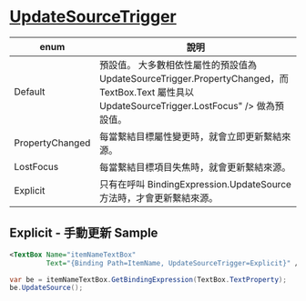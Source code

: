 # [UpdateSourceTrigger](https://docs.microsoft.com/en-us/dotnet/api/system.windows.data.binding.updatesourcetrigger)

| enum            | 說明                                                                                                                                             |
| --------------- | ------------------------------------------------------------------------------------------------------------------------------------------------ |
| Default         | 預設值。 大多數相依性屬性的預設值為 UpdateSourceTrigger.PropertyChanged，而 TextBox.Text 屬性具以 UpdateSourceTrigger.LostFocus" /> 做為預設值。 |
| PropertyChanged | 每當繫結目標屬性變更時，就會立即更新繫結來源。                                                                                                   |
| LostFocus       | 每當繫結目標項目失焦時，就會更新繫結來源。                                                                                                       |
| Explicit        | 只有在呼叫 BindingExpression.UpdateSource 方法時，才會更新繫結來源。                                                                             |

## Explicit - 手動更新 Sample

```xml
<TextBox Name="itemNameTextBox"
         Text="{Binding Path=ItemName, UpdateSourceTrigger=Explicit}" />
```

```csharp
var be = itemNameTextBox.GetBindingExpression(TextBox.TextProperty);
be.UpdateSource();
```
